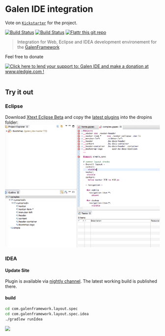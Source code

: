 # Galen IDE integration

Vote on [`Kickstarter`](https://www.kickstarter.com/projects/1453417775/1487427501) for the project.

[![Build Status](https://travis-ci.org/hypery2k/galen_ide.svg?branch=master)](https://travis-ci.org/hypery2k/galen_ide) [![Build Status](https://martinreinhardt-online.de/jenkins/buildStatus/icon?job=Galen_IDE_build)](https://martinreinhardt-online.de/jenkins/job/Galen_IDE_build/) [![Flattr this git repo](http://api.flattr.com/button/flattr-badge-large.png)](https://flattr.com/submit/auto?user_id=mreinhardt&url=https://github.com/hypery2k/galen_ide&title=badges&language=&tags=github&category=software)

> Integration for Web, Eclipse and IDEA development environement for the [GalenFramework](http://galenframework.com)

Feel free to donate

<a href='http://www.pledgie.com/campaigns/27462'><img alt='Click here to lend your support to: Galen IDE and make a donation at www.pledgie.com !' src='http://www.pledgie.com/campaigns/27462.png?skin_name=chrome' border='0' /></a> <a target="_blank" href="https://www.paypal.com/cgi-bin/webscr?cmd=_s-xclick&hosted_button_id=345EFPLG3PGZU">
<img alt="" border="0" src="https://www.paypalobjects.com/de_DE/DE/i/btn/btn_donateCC_LG.gif"/>
</img></a>

## Try it out


### Eclipse
Download [Xtext Eclipse Beta](https://www.eclipse.org/Xtext/news.html#download-links) and copy the [latest plugins](https://github.com/hypery2k/galen_ide/releases/latest) into the dropins folder:
![](docs/screenshots/eclipse.png)


### IDEA

#### Update Site

Plugin is available via [nightly channel](https://plugins.jetbrains.com/plugin/8302). The latest working build is published there.

#### build
```bash
cd com.galenframework.layout.spec
cd com.galenframework.layout.spec.idea
./gradlew runIdea
````
![](docs/screenshots/idea.png)
